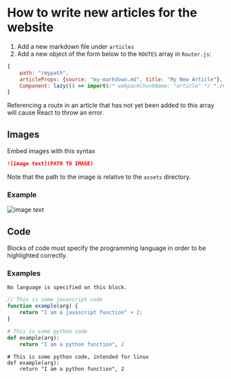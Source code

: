 # How to write new articles for the website

1. Add a new markdown file under `articles`
2. Add a new object of the form below to the `ROUTES` array in `Router.js`:

```javascript
{
	path: "/mypath",
	articleProps: {source: "my-markdown.md", title: "My New Article"},
	Component: lazy(() => import(/* webpackChunkName: "article" */ "./views/Article/Article.js")),
}
```

Referencing a route in an article that has not yet been added to this array will cause
React to throw an error.

## Images

Embed images with this syntax
```markdown
![image text](PATH TO IMAGE)
```

Note that the path to the image is relative to the `assets` directory.

### Example

![image text](sec-logo.png)

## Code

Blocks of code must specify the programming language in order to be highlighted correctly.

### Examples

```
No language is specified on this block.
```

```javascript
// This is some javascript code
function example(arg) {
	return "I am a javascript function" + 2;
}
```

```python
# This is some python code
def example(arg):
	return "I am a python function", 2
```

```python,linux
# This is some python code, intended for linux
def example(arg):
	return "I am a python function", 2
```
